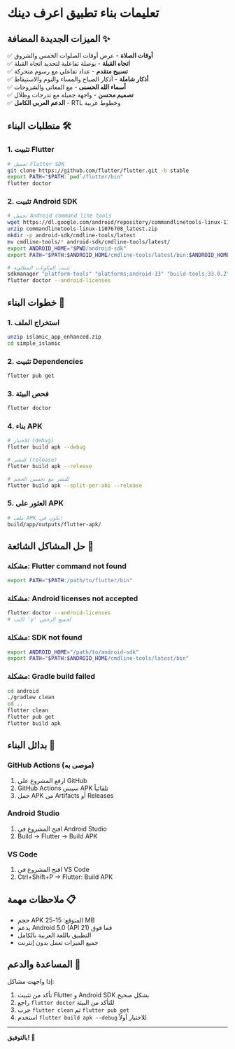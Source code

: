 # تعليمات بناء تطبيق اعرف دينك

## الميزات الجديدة المضافة ✨

✅ **أوقات الصلاة** - عرض أوقات الصلوات الخمس والشروق  
✅ **اتجاه القبلة** - بوصلة تفاعلية لتحديد اتجاه القبلة  
✅ **تسبيح متقدم** - عداد تفاعلي مع رسوم متحركة  
✅ **أذكار شاملة** - أذكار الصباح والمساء والنوم والاستيقاظ  
✅ **أسماء الله الحسنى** - مع المعاني والشروحات  
✅ **تصميم محسن** - واجهة جميلة مع تدرجات وظلال  
✅ **الدعم العربي الكامل** - RTL وخطوط عربية  

## متطلبات البناء 🛠️

### 1. تثبيت Flutter
```bash
# تحميل Flutter SDK
git clone https://github.com/flutter/flutter.git -b stable
export PATH="$PATH:`pwd`/flutter/bin"
flutter doctor
```

### 2. تثبيت Android SDK
```bash
# تحميل Android command line tools
wget https://dl.google.com/android/repository/commandlinetools-linux-11076708_latest.zip
unzip commandlinetools-linux-11076708_latest.zip
mkdir -p android-sdk/cmdline-tools/latest
mv cmdline-tools/* android-sdk/cmdline-tools/latest/
export ANDROID_HOME="$PWD/android-sdk"
export PATH="$PATH:$ANDROID_HOME/cmdline-tools/latest/bin:$ANDROID_HOME/platform-tools"

# تثبيت المكونات المطلوبة
sdkmanager "platform-tools" "platforms;android-33" "build-tools;33.0.2"
flutter doctor --android-licenses
```

## خطوات البناء 🚀

### 1. استخراج الملف
```bash
unzip islamic_app_enhanced.zip
cd simple_islamic
```

### 2. تثبيت Dependencies
```bash
flutter pub get
```

### 3. فحص البيئة
```bash
flutter doctor
```

### 4. بناء APK
```bash
# للاختبار (debug)
flutter build apk --debug

# للنشر (release)
flutter build apk --release

# للنشر مع تحسين الحجم
flutter build apk --split-per-abi --release
```

### 5. العثور على APK
```bash
# ملف APK يكون في:
build/app/outputs/flutter-apk/
```

## حل المشاكل الشائعة 🔧

### مشكلة: Flutter command not found
```bash
export PATH="$PATH:/path/to/flutter/bin"
```

### مشكلة: Android licenses not accepted
```bash
flutter doctor --android-licenses
# اكتب 'y' لجميع الرخص
```

### مشكلة: SDK not found
```bash
export ANDROID_HOME="/path/to/android-sdk"
export PATH="$PATH:$ANDROID_HOME/cmdline-tools/latest/bin"
```

### مشكلة: Gradle build failed
```bash
cd android
./gradlew clean
cd ..
flutter clean
flutter pub get
flutter build apk
```

## بدائل البناء 🔄

### GitHub Actions (موصى به)
1. ارفع المشروع على GitHub
2. GitHub Actions سيبني APK تلقائياً
3. حمل APK من Artifacts أو Releases

### Android Studio
1. افتح المشروع في Android Studio
2. Build → Flutter → Build APK

### VS Code
1. افتح المشروع في VS Code
2. Ctrl+Shift+P → Flutter: Build APK

## ملاحظات مهمة 📋

- حجم APK المتوقع: 15-25 MB
- يدعم Android 5.0 (API 21) فما فوق
- التطبيق باللغة العربية بالكامل
- جميع الميزات تعمل بدون إنترنت

## المساعدة والدعم 💬

إذا واجهت مشاكل:
1. تأكد من تثبيت Flutter و Android SDK بشكل صحيح
2. راجع `flutter doctor` للتأكد من البيئة
3. جرب `flutter clean` ثم `flutter pub get`
4. استخدم `flutter build apk --debug` للاختبار أولاً

---

**بالتوفيق! 🤲**